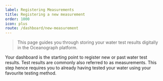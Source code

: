 ```yaml
---
label: Registering Measurements
title: Registering a new measurement
order: 1000
icon: plus
route: /dashboard/new-measurement
---
```


> This page guides you through storing your water test results 
> digitally in the Oceanograph platform.

Your dashboard is the starting point to register new or past water test results. 
Test results are commonly also referred to as measurements. This step hence requires
you to already having tested your water using your favourite testing method.